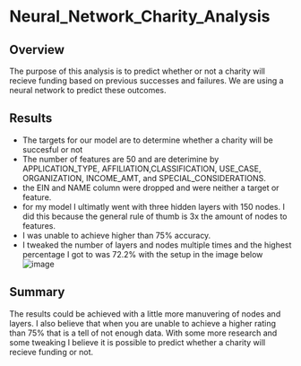 # Neural_Network_Charity_Analysis

## Overview

The purpose of this analysis is to predict whether or not a charity will recieve funding based on previous successes and failures. We are using a neural network to predict these outcomes.

## Results

  - The targets for our model are to determine whether a charity will be succesful or not
  - The number of features are 50 and are deterimine by APPLICATION_TYPE, AFFILIATION,CLASSIFICATION, USE_CASE, ORGANIZATION, INCOME_AMT, and SPECIAL_CONSIDERATIONS.
  - the EIN and NAME column were dropped and were neither a target or feature.
  - for my model I ultimatly went with three hidden layers with 150 nodes. I did this because the general rule of thumb is 3x the amount of nodes to features. 
  - I was unable to achieve higher than 75% accuracy.
  - I tweaked the number of layers and nodes multiple times and the highest percentage I got to was 72.2% with the setup in the image below 
![image](https://user-images.githubusercontent.com/109539205/208474407-469440cc-5b8b-4385-8118-87b82f8a0d3e.png)

## Summary

The results could be achieved with a little more manuvering of nodes and layers. I also believe that when you are unable to achieve a higher rating than 75% that is a tell of not enough data. With some more research and some tweaking I believe it is possible to predict whether a charity will recieve funding or not. 
